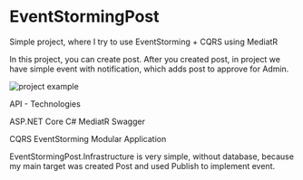 # EventStormingPost
Simple project, where I try to use EventStorming + CQRS using MediatR

In this project, you can create post. 
After you created post, in project we have simple event with notification, which adds post to approve for Admin.

![project example]([https://github.com/twoje-konto/twoje-repozytorium/raw/main/ścieżka/do/twojego/obrazu.png](https://github.com/lebio7/EventStormingPost/blob/main/EventStormingPost.API/example.png)https://github.com/lebio7/EventStormingPost/blob/main/EventStormingPost.API/example.png)

API - Technologies

ASP.NET Core
C#
MediatR
Swagger


CQRS
EventStorming
Modular Application


EventStormingPost.Infrastructure is very simple, without database, because my main target was created Post and used Publish to implement event.

